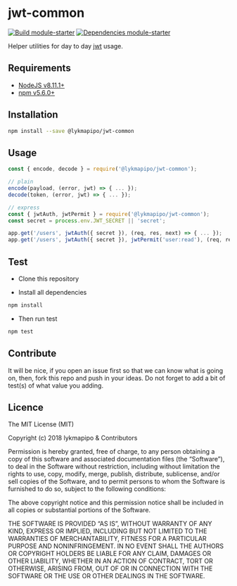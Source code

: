 # jwt-common

[![Build module-starter](https://travis-ci.org/lykmapipo/jwt-common.svg?branch=master)](https://travis-ci.org/lykmapipo/jwt-common)
[![Dependencies module-starter](https://david-dm.org/lykmapipo/jwt-common.svg?style=flat-square)](https://david-dm.org/lykmapipo/jwt-common)

Helper utilities for day to day [jwt](https://jwt.io/) usage.


## Requirements

- [NodeJS v8.11.1+](https://nodejs.org)
- [npm v5.6.0+](https://www.npmjs.com/)

## Installation

```sh
npm install --save @lykmapipo/jwt-common
```

## Usage

```js
const { encode, decode } = require('@lykmapipo/jwt-common');

// plain
encode(payload, (error, jwt) => { ... });
decode(token, (error, jwt) => { ... });

// express
const { jwtAuth, jwtPermit } = require('@lykmapipo/jwt-common');
const secret = process.env.JWT_SECRET || 'secret';

app.get('/users', jwtAuth({ secret }), (req, res, next) => { ... });
app.get('/users', jwtAuth({ secret }), jwtPermit('user:read'), (req, res, next) => { ... });

```

## Test

- Clone this repository

- Install all dependencies

```sh
npm install
```

- Then run test

```sh
npm test
```

## Contribute

It will be nice, if you open an issue first so that we can know what is going on, then, fork this repo and push in your ideas. Do not forget to add a bit of test(s) of what value you adding.

## Licence

The MIT License (MIT)

Copyright (c) 2018 lykmapipo & Contributors

Permission is hereby granted, free of charge, to any person obtaining a copy of this software and associated documentation files (the “Software”), to deal in the Software without restriction, including without limitation the rights to use, copy, modify, merge, publish, distribute, sublicense, and/or sell copies of the Software, and to permit persons to whom the Software is furnished to do so, subject to the following conditions:

The above copyright notice and this permission notice shall be included in all copies or substantial portions of the Software.

THE SOFTWARE IS PROVIDED “AS IS”, WITHOUT WARRANTY OF ANY KIND, EXPRESS OR IMPLIED, INCLUDING BUT NOT LIMITED TO THE WARRANTIES OF MERCHANTABILITY, FITNESS FOR A PARTICULAR PURPOSE AND NONINFRINGEMENT. IN NO EVENT SHALL THE AUTHORS OR COPYRIGHT HOLDERS BE LIABLE FOR ANY CLAIM, DAMAGES OR OTHER LIABILITY, WHETHER IN AN ACTION OF CONTRACT, TORT OR OTHERWISE, ARISING FROM, OUT OF OR IN CONNECTION WITH THE SOFTWARE OR THE USE OR OTHER DEALINGS IN THE SOFTWARE.
